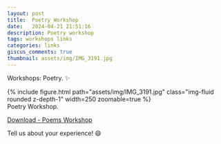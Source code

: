 ```yaml
---
layout: post
title:  Poetry Workshop
date:   2024-04-21 21:51:16
description: Poetry workshop
tags: workshops links
categories: links
giscus_comments: true
thumbnail: assets/img/IMG_3191.jpg
---
```

Workshops: Poetry. :sparkles:

<div class="row mt-3">
    <div class="col-sm mt-3 mt-md-0">
        {% include figure.html path="assets/img/IMG_3191.jpg" class="img-fluid rounded z-depth-1" width=250 zoomable=true %}
    </div>
</div>

<div class="caption">
    Poetry Workshop.
</div>

<a href="https://workshop-academy.github.io/assets/pdf/POEMS_workshop_academy.pdf">Download - Poems Workshop </a>

Tell us about your experience! :smile:
